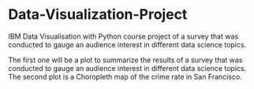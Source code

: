 # Data-Visualization-Project
IBM Data Visualisation with Python course project of a survey that was conducted to gauge an audience interest in different data science topics.

The first one will be a plot to summarize the results of a survey that was conducted to gauge an audience interest in different data science topics. The second plot is a Choropleth map of the crime rate in San Francisco.
